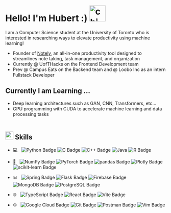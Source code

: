 <h1 align="left">
  <b>Hello! I'm Hubert :) </b>
  <img alt="chimken" src="https://user-images.githubusercontent.com/74038190/216121986-1a506a75-2381-41c2-baff-eeab94bcec74.png" width='50'>
</h1>
<p>I am a Computer Science student at the University of Toronto who is interested in researching ways to elevate productivity using machine learning!</p>
<ul>
  <li>Founder of <a href="https://github.com/Project-Notely" target="_blank">Notely</a>, an all-in-one productivity tool designed to streamlines note taking, task management, and organization</li>
  <li>Currently @ UofTHacks on the Frontend Development team</li>
  <li>Prev @ Campus Eats on the Backend team and @ Loobo Inc as an intern Fullstack Developer</li>
</ul>

## **Currently I am Learning ...**

- Deep learning architectures such as GAN, CNN, Transformers, etc...
- GPU programming with CUDA to accelerate machine learning and data processing tasks
<br><br>
## <img src="https://media2.giphy.com/media/QssGEmpkyEOhBCb7e1/giphy.gif?cid=ecf05e47a0n3gi1bfqntqmob8g9aid1oyj2wr3ds3mg700bl&rid=giphy.gif" width ="25"><b> Skills</b>
- 💻 &nbsp;
![Python Badge](https://img.shields.io/badge/Python-333333?logo=python&logoColor=&style=flat-square)
![C Badge](https://img.shields.io/badge/C-333333?logo=c&logoColor=&style=flat-square)
![C++ Badge](https://img.shields.io/badge/C%2B%2B-333333?logo=cplusplus&logoColor=&style=flat-square)
![Java](https://img.shields.io/badge/Java-333333?logo=java&logoColor=&style=flat-square)
![R Badge](https://img.shields.io/badge/R-333333?logo=r&logoColor=&style=flat-square)

- 📖 &nbsp;
![NumPy Badge](https://img.shields.io/badge/NumPy-333333?logo=numpy&logoColor=&style=flat-square)
![PyTorch Badge](https://img.shields.io/badge/PyTorch-333333?logo=pytorch&logoColor=&style=flat-square)
![pandas Badge](https://img.shields.io/badge/pandas-333333?logo=pandas&logoColor=&style=flat-square)
![Plotly Badge](https://img.shields.io/badge/Plotly-333333?logo=plotly&logoColor=&style=flat-square)
![scikit-learn Badge](https://img.shields.io/badge/scikit--learn-333333?logo=scikitlearn&logoColor=&style=flat-square)

- 📊 &nbsp;
![Spring Badge](https://img.shields.io/badge/Spring-333333?logo=spring&logoColor=&style=flat-square)
![Flask Badge](https://img.shields.io/badge/Flask-333333?logo=flask&logoColor=&style=flat-square)
![Firebase Badge](https://img.shields.io/badge/Firebase-333333?logo=firebase&logoColor=&style=flat-square)
![MongoDB Badge](https://img.shields.io/badge/MongoDB-333333?logo=mongodb&logoColor=&style=flat-square)
![PostgreSQL Badge](https://img.shields.io/badge/PostgreSQL-333333?logo=postgresql&logoColor=&style=flat-square)

- 🌐 &nbsp;
![TypeScript Badge](https://img.shields.io/badge/TypeScript-333333?logo=typescript&logoColor=&style=flat-square)
![React Badge](https://img.shields.io/badge/React-333333?logo=react&logoColor=&style=flat-square)
![Vite Badge](https://img.shields.io/badge/Vite-333333?logo=vite&logoColor=&style=flat-square)

- ⚙️ &nbsp;
![Google Cloud Badge](https://img.shields.io/badge/Google%20Cloud-333333?logo=googlecloud&logoColor=&style=flat-square)
![Git Badge](https://img.shields.io/badge/Git-333333?logo=git&logoColor=&style=flat-square)
![Postman Badge](https://img.shields.io/badge/Postman-333333?logo=postman&logoColor=&style=flat-square)
![Vim Badge](https://img.shields.io/badge/Vim-333333?logo=vim&logoColor=&style=flat-square)
